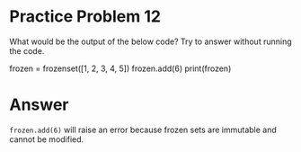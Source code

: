 # Practice Problem 12
What would be the output of the below code? Try to answer without running the code.

frozen = frozenset([1, 2, 3, 4, 5])
frozen.add(6)
print(frozen)

# Answer
`frozen.add(6)` will raise an error because frozen sets are immutable and cannot be modified.